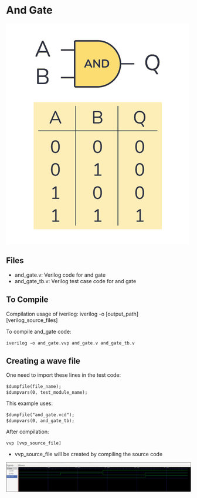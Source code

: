# And Gate

![](and_gate.png)

## Files
- and_gate.v: Verilog code for and gate
- and_gate_tb.v: Verilog test case code for and gate

## To Compile

Compilation usage of iverilog:
    iverilog -o [output_path] [verilog_source_files]

To compile and_gate code:

    iverilog -o and_gate.vvp and_gate.v and_gate_tb.v

## Creating a wave file

One need to import these lines in the test code:

    $dumpfile(file_name);
    $dumpvars(0, test_module_name);

This example uses:

    $dumpfile("and_gate.vcd");
    $dumpvars(0, and_gate_tb);

After compilation:
    
    vvp [vvp_source_file]

- vvp_source_file will be created by compiling the source code

![](and_gate_wave.png)
